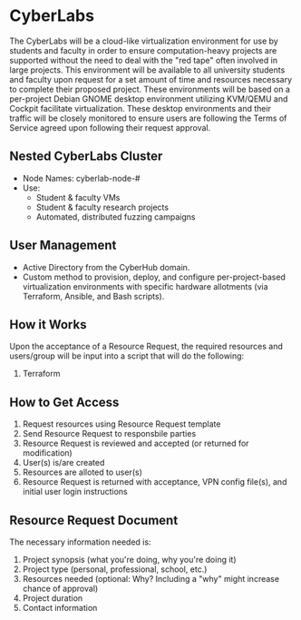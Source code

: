 # CyberLabs

The CyberLabs will be a cloud-like virtualization environment for use by students and faculty in order to ensure computation-heavy projects are supported without the need to deal with the  "red tape" often involved in large projects. This environment will be available to all university students and faculty upon request for a set amount of time and resources necessary to complete their proposed project. These environments will be based on a per-project Debian GNOME desktop environment utilizing KVM/QEMU and Cockpit facilitate virtualization. These desktop environments and their traffic will be closely monitored to ensure users are following the Terms of Service agreed upon following their request approval.

## Nested CyberLabs Cluster

- Node Names: cyberlab-node-#
- Use:
    - Student & faculty VMs
    - Student & faculty research projects
    - Automated, distributed fuzzing campaigns

## User Management

- Active Directory from the CyberHub domain.
- Custom method to provision, deploy, and configure per-project-based virtualization environments with specific hardware allotments (via Terraform, Ansible, and Bash scripts).

## How it Works

Upon the acceptance of a Resource Request, the required resources and users/group will be input into a script that will do the following:

1. Terraform

## How to Get Access

1. Request resources using Resource Request template
2. Send Resource Request to responsbile parties
3. Resource Request is reviewed and accepted (or returned for modification)
4. User(s) is/are created
5. Resources are alloted to user(s)
6. Resource Request is returned with acceptance, VPN config file(s), and initial user login instructions

## Resource Request Document

The necessary information needed is:

1. Project synopsis (what you're doing, why you're doing it)
2. Project type (personal, professional, school, etc.)
3. Resources needed (optional: Why? Including a "why" might increase chance of approval)
4. Project duration
5. Contact information
